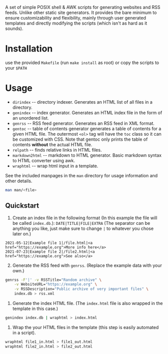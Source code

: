 A set of simple POSIX shell & AWK scripts for generating websites and RSS
feeds. Unlike other static site generators. It provides the bare minimum to
ensure customizability and flexibility, mainly through user generated templates
and directly modifying the scripts (which isn't as hard as it sounds).

# Installation
use the provided `Makefile` (run `make install` as root) or copy the scripts to
your `$PATH`

# Usage
* `dirindex` -- directory indexer. Generates an HTML list of all files in a directory.
* `genindex` -- index generator. Generates an HTML index file in the form of an unordered list.
* `genrss` -- RSS feed generator. Generates an RSS feed in XML format.
* `gentoc` -- table of contents generator generates a table of contents for a given HTML file. The outermost `<ol>` tag will have the `toc` class so it can be customized with CSS. Note that gentoc only prints the table of contents **without** the actual HTML file.
* `relpath` -- finds relative links in HTML files.
* `markdown2html` -- markdown to HTML generator. Basic markdown syntax to HTML converter using awk.
* `wraphtml` -- wrap html input in a template.

See the included manpages in the `man` directory for usage information and
other details.
```bash
man man/<file>
```

## Quickstart
1. Create an index file in the following format (In this example the file will
   be called `index.db`.): `DATE|TITLE|FILE|EXTRA` (The separator can be
   anything you like, just make sure to change `|` to whatever you chose later
   on.)
```
2021-05-12|Example file 1|/file.html|<a href="https://example.org">More info here</a>
2021-07-23|Example file 2|/file2.html|<a href="https://example.org">See also</a>
```
2. Generate the RSS feed with `genrss`. (Replace the example data with your own.)
```bash
genrss -F'|' -v RSSTitle="Random archive" \
	-v WebsiteURL="https://example.org" \
	-v RSSDescription="Public archive of very important files" \
	index.db > rss.xml
```
1. Generate the index HTML file. (The `index.html` file is also wrapped in the
   template in this case.)
```bash
genindex index.db | wraphtml > index.html
```
1. Wrap the your HTML files in the template (this step is easily automated in a script).
```bash
wraphtml file1_in.html > file1_out.html
wraphtml file2_in.html > file2_out.html
```
